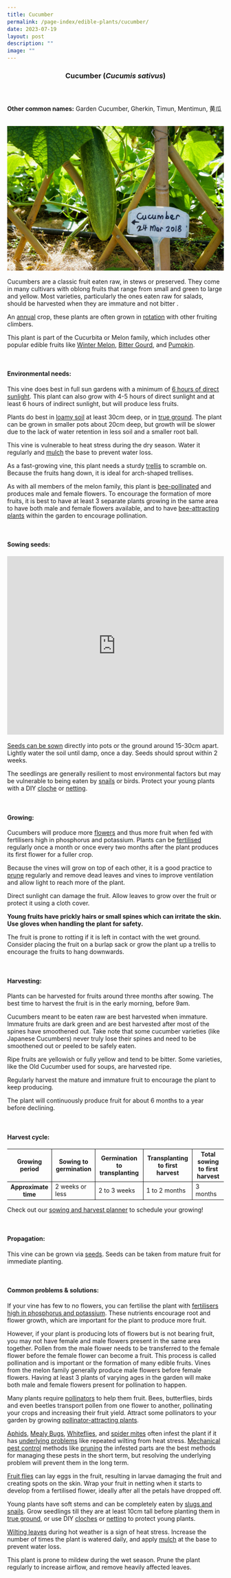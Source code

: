 ```yaml
---
title: Cucumber
permalink: /page-index/edible-plants/cucumber/
date: 2023-07-19
layout: post
description: ""
image: ""
---
```

<header>
	<h3>Cucumber (<em>Cucumis sativus</em>)</h3>
</header>
	
<section>
	<p><strong>Other common names:</strong> Garden Cucumber, Gherkin, Timun, Mentimun, 黄瓜</p>
	<br>
</section>

<section>
	<img title="A cucumber fruit growing on the vine. Photo by Jacqueline Chua." src="/images/Plants/Cucumber_JacChua.jpg">
	<p>Cucumbers are a classic fruit eaten raw, in stews or preserved. They come in many cultivars with oblong fruits that range from small and green to large and yellow. Most varieties, particularly the ones eaten raw for salads, should be harvested when they are immature and not bitter .</p>
<p>An <a href="/learn-more-about-gardening/glossary/#a">annual</a> crop, these plants are often grown in <a href="/page-index/horticulture-techniques/crop-rotation/">rotation</a> with other fruiting climbers.</p>
	<p>This plant is part of the Cucurbita or Melon family, which includes other popular edible fruits like <a href="/page-index/edible-plants/winter-melon/">Winter Melon</a>, <a href="/page-index/edible-plants/bitter-gourd/">Bitter Gourd</a>, and <a href="/page-index/edible-plants/pumpkin/">Pumpkin</a>.</p>
	<br>
</section>

<section>
	<h4>Environmental needs:</h4>
	<p>This vine does best in full sun gardens with a minimum of <a href="/page-index/horticulture-techniques/gauging-light/">6 hours of direct sunlight</a>. This plant can also grow with 4-5 hours of direct sunlight and at least 6 hours of indirect sunlight, but will produce less fruits.</p>
	<p>Plants do best in <a href="/page-index/horticulture-techniques/soil/">loamy soil</a> at least 30cm deep, or in <a href="/page-index/horticulture-techniques/true-ground/">true ground</a>. The plant can be grown in smaller pots about 20cm deep, but growth will be slower due to the lack of water retention in less soil and a smaller root ball.</p>
	<p>This vine is vulnerable to heat stress during the dry season. Water it regularly and <a href="/page-index/horticulture-techniques/mulching/">mulch</a> the base to prevent water loss.</p>
<p>As a fast-growing vine, this plant needs a sturdy <a href="/page-index/hardscapes/trellises">trellis</a> to scramble on. Because the fruits hang down, it is ideal for arch-shaped trellises.</p>	
	<p>As with all members of the melon family, this plant is <a href="/page-index/biodiversity/pollinators/">bee-pollinated</a> and produces male and female flowers. To encourage the formation of more fruits, it is best to have at least 3 separate plants growing in the same area to have both male and female flowers available, and to have <a href="/page-index/glossary/biodiversity-attracting-plants/">bee-attracting plants</a> within the garden to encourage pollination.</p>
	<br>
</section>

<section>
  <h4>Sowing seeds:</h4>
<iframe allowfullscreen="" allow="accelerometer; autoplay; clipboard-write; encrypted-media; gyroscope; picture-in-picture; web-share" frameborder="0" title="YouTube video player" src="https://www.youtube.com/embed/x7J87wY7U6s" height="415" width="100%"></iframe><br>
	<p><a href="/page-index/horticulture-techniques/propagating-by-seed/">Seeds can be sown</a> directly into pots or the ground around 15-30cm apart. Lightly water the soil until damp, once a day. Seeds should sprout within 2 weeks.</p>
	<p>The seedlings are generally resilient to most environmental factors but may be vulnerable to being eaten by <a href="/page-index/pests/snails-and-slugs/">snails</a> or birds. Protect your young plants with a DIY <a href="/page-index/horti-culture-techniques/cloches/">cloche</a> or <a href="/page-index/hardscapes/netting/">netting</a>.</p>
	<br>
</section>

<section>
	<h4>Growing:</h4>
	<p>Cucumbers will produce more <a href="/learn-more-about-gardening/glossary/#flower">flowers</a> and thus more fruit when fed with fertilisers high in phosphorus and potassium. Plants can be <a href="/page-index/horticulture-techniques/fertilising/">fertilised</a> regularly once a month or once every two months after the plant produces its first flower for a fuller crop.</p>
	<p>Because the vines will grow on top of each other, it is a good practice to <a href="/page-index/horticulture-techniques/pruning">prune</a> regularly and remove dead leaves and vines to improve ventilation and allow light to reach more of the plant.</p>
	<p>Direct sunlight can damage the fruit. Allow leaves to grow over the fruit or protect it using a cloth cover.</p>
	<p><b>Young fruits have prickly hairs or small spines which can irritate the skin. Use gloves when handling the plant for safety.</b></p>
	<p>The fruit is prone to rotting if it is left in contact with the wet ground. Consider placing the fruit on a burlap sack or grow the plant up a trellis to encourage the fruits to hang downwards.</p>
	<br>
</section>

<section>
	<h4>Harvesting:</h4>
	<p>Plants can be harvested for fruits around three months after sowing. The best time to harvest the fruit is in the early morning, before 9am. </p>
	<p>Cucumbers meant to be eaten raw are best harvested when immature. Immature fruits are dark green and are best harvested after most of the spines have smoothened out. Take note that some cucumber varieties (like Japanese Cucumbers) never truly lose their spines and need to be smoothened out or peeled to be safely eaten.</p>
	<p>Ripe fruits are yellowish or fully yellow and tend to be bitter. Some varieties, like the Old Cucumber used for soups, are harvested ripe.</p>
	<p>Regularly harvest the mature and immature fruit to encourage the plant to keep producing. </p>
	<p>The plant will continuously produce fruit for about 6 months to a year before declining.</p>
	<br>
</section>

<section>
	<h4>Harvest cycle:</h4>
	<table>
		<thead>
			<tr>
				<th style="border-bottom:0px; border-right:solid 1px;">Growing period</th>
				<th style="border-bottom:0px; border-right:solid 1px;">Sowing to germination</th>
				<th style="border-bottom:0px; border-right:solid 1px;">Germination to transplanting</th>
				<th style="border-bottom:0px; border-right:solid 1px;">Transplanting to first harvest</th>
				<th style="border-bottom:0px; border-left:solid 1px;">Total sowing to first harvest</th>
			</tr>
		</thead>
		<tbody>
			<tr>
				<th style="border-right:solid 1px;">Approximate time</th>
				<td style="border-right:solid 1px;">2 weeks or less</td>
				<td style="border-right:solid 1px;">2 to 3 weeks</td>
				<td style="border-right:solid 1px;">1 to 2 months</td>
				<td style="border-left:solid 1px;">3 months</td>
			</tr>
		</tbody>
	</table>
	<p>Check out our&nbsp;<a href="/digital-tools/sowing-planner/">sowing and harvest planner</a>&nbsp;to schedule your growing! </p>
<br>
</section>

<section>
	<h4>Propagation:</h4>
	<p>This vine can be grown via <a href="/page-index/horticulture-techniques/propagating-by-seed">seeds</a>. Seeds can be taken from mature fruit for immediate planting. </p>
	<br>
</section>

<section>
	<h4>Common problems &amp; solutions:</h4>
<p>If your vine has few to no flowers, you can fertilise the plant with <a href="/page-index/horticulture-techniques/fertilising/">fertilisers high in phosphorus and potassium</a>. These nutrients encourage root and flower growth, which are important for the plant to produce more fruit.</p>
	<p>However, if your plant is producing lots of flowers but is not bearing fruit, you may not have female and male flowers present in the same area together. Pollen from the male flower needs to be transferred to the female flower before the female flower can become a fruit. This process is called pollination and is important or the formation of many edible fruits. Vines from the melon family generally produce male flowers before female flowers. Having at least 3 plants of varying ages in the garden will make both male and female flowers present for pollination to happen. </p>
	<p>Many plants require <a href="/page-index/biodiversity/pollinators/">pollinators</a> to help them fruit. Bees, butterflies, birds and even beetles transport pollen from one flower to another, pollinating your crops and increasing their fruit yield. Attract some pollinators to your garden by growing <a href="/page-index/glossary/biodiversity-attracting-plants/">pollinator-attracting plants</a>. </p>
		<p><a href="/page-index/pests/aphids/">Aphids</a>, <a href="/page-index/pests/mealy-bugs/">Mealy Bugs</a>, <a href="/page-index/pests/whiteflies/">Whiteflies</a>, and <a href="/page-index/pests/spider-mites/">spider mites</a> often infest the plant if it has <a href="/learn-more-about-gardening/plant-problems/">underlying problems</a> like repeated wilting from heat stress. <a href="/horticulture-techniques/pest-control/">Mechanical pest control</a> methods like <a href="/page-index/horticulture-techniques/pruning/">pruning</a> the infested parts are the best methods for managing these pests in the short term, but resolving the underlying problem will prevent them in the long term.</p>
		<p><a href="/page-index/pests/oriental-fruit-flies">Fruit flies</a> can lay eggs in the fruit, resulting in larvae damaging the fruit and creating spots on the skin. Wrap your fruit in netting when it starts to develop from a fertilised flower, ideally after all the petals have dropped off. </p>
	<p>Young plants have soft stems and can be completely eaten by <a href="/page-index/pests/snails-and-slugs/">slugs and snails</a>. Grow seedlings till they are at least 10cm tall before planting them in <a href="/page-index/horticulture-techniques/true-ground/">true ground</a>, or use DIY <a href="/page-index/horticulture-techniques/cloches/">cloches</a> or <a href="/page-index/hardscapes/netting/">netting</a> to protect young plants. </p>
	<p><a href="/page-index/plant-problems/wilting/">Wilting leaves</a> during hot weather is a sign of heat stress. Increase the number of times the plant is watered daily, and apply <a href="/page-index/horticulture-techniques/mulching/">mulch</a> at the base to prevent water loss.</p>
	<p>This plant is prone to mildew during the wet season. Prune the plant regularly to increase airflow, and remove heavily affected leaves. </p>
	<br>
</section>